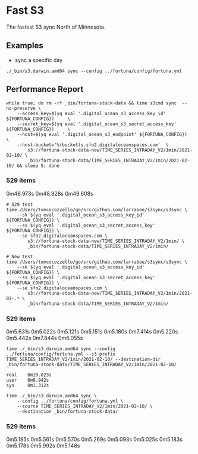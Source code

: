 # Fast S3

The fastest S3 sync North of Minnesota.

## Examples

- sync a specific day
```
./_bin/s3.darwin.amd64 sync --config ../fortuna/config/fortuna.yml
```

## Performance Report
```
while true; do rm -rf _bin/fortuna-stock-data && time s3cmd sync  --no-preserve \
    --access_key=$(yq eval '.digital_ocean_s3_access_key_id' ${FORTUNA_CONFIG})     \
    --secret_key=$(yq eval '.digital_ocean_s3_secret_access_key' ${FORTUNA_CONFIG})     \
    --host=$(yq eval '.digital_ocean_s3_endpoint' ${FORTUNA_CONFIG})     \
    --host-bucket='%(bucket)s.sfo2.digitaloceanspaces.com'  \
        s3://fortuna-stock-data-new/TIME_SERIES_INTRADAY_V2/1min/2021-02-10/ \
        _bin/fortuna-stock-data/TIME_SERIES_INTRADAY_V2/1min/2021-02-10/ && sleep 5; done
```
###  529 items
0m48.973s
0m48.928s
0m49.608s

```
# 529 test
time /Users/tomcocozzello/go/src/github.com/larrabee/s3sync/s3sync \
    --sk $(yq eval '.digital_ocean_s3_access_key_id' ${FORTUNA_CONFIG}) \
    --ss $(yq eval '.digital_ocean_s3_secret_access_key' ${FORTUNA_CONFIG}) \
    --se sfo2.digitaloceanspaces.com \
        s3://fortuna-stock-data-new/TIME_SERIES_INTRADAY_V2/1min/ \
        _bin/fortuna-stock-data/TIME_SERIES_INTRADAY_V2/1min/

# New test
time /Users/tomcocozzello/go/src/github.com/larrabee/s3sync/s3sync \
    --sk $(yq eval '.digital_ocean_s3_access_key_id' ${FORTUNA_CONFIG}) \
    --ss $(yq eval '.digital_ocean_s3_secret_access_key' ${FORTUNA_CONFIG}) \
    --se sfo2.digitaloceanspaces.com \
        s3://fortuna-stock-data-new/TIME_SERIES_INTRADAY_V2/1min/2021-02-.* \
        _bin/fortuna-stock-data/TIME_SERIES_INTRADAY_V2/1min/
```
###  529 items

0m5.631s
0m5.022s
0m5.121s
0m5.151s
0m5.180s
0m7.414s
0m5.220s
0m5.442s
0m7.844s
0m6.055s


```
time ./_bin/s3.darwin.amd64 sync --config ../fortuna/config/fortuna.yml --s3-prefix TIME_SERIES_INTRADAY_V2/1min/2021-02-10/ --destination-dir _bin/fortuna-stock-data/TIME_SERIES_INTRADAY_V2/1min/2021-02-10/

real    0m10.023s
user    0m0.942s
sys     0m1.312s
```

```
time ./_bin/s3.darwin.amd64 sync \
    --config ../fortuna/config/fortuna.yml \
    --source TIME_SERIES_INTRADAY_V2/1min/2021-02-10/ \
    --destination _bin/fortuna-stock-data/
```

###  529 items
0m5.195s
0m5.561s
0m5.570s
0m5.269s
0m5.093s
0m5.025s
0m5.183s
0m5.178s
0m5.992s
0m5.148s
